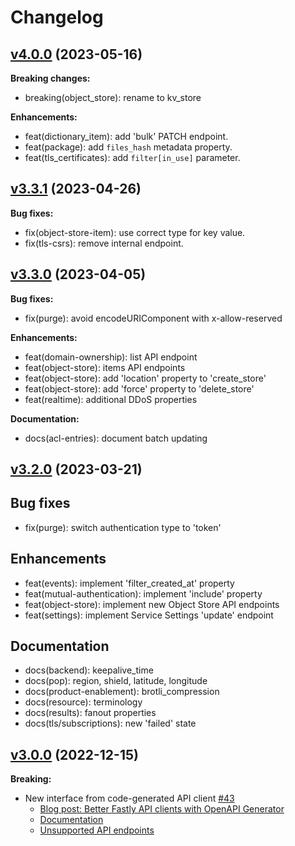 # Changelog

## [v4.0.0](https://github.com/fastly/fastly-js/releases/tag/release/v4.0.0) (2023-05-16)

**Breaking changes:**

- breaking(object_store): rename to kv_store

**Enhancements:**

- feat(dictionary_item): add 'bulk' PATCH endpoint.
- feat(package): add `files_hash` metadata property.
- feat(tls_certificates): add `filter[in_use]` parameter.

## [v3.3.1](https://github.com/fastly/fastly-js/releases/tag/release/v3.3.1) (2023-04-26)

**Bug fixes:**

- fix(object-store-item): use correct type for key value.
- fix(tls-csrs): remove internal endpoint.

## [v3.3.0](https://github.com/fastly/fastly-js/releases/tag/release/v3.3.0) (2023-04-05)

**Bug fixes:**

- fix(purge): avoid encodeURIComponent with x-allow-reserved

**Enhancements:**

- feat(domain-ownership): list API endpoint
- feat(object-store): items API endpoints
- feat(object-store): add 'location' property to 'create_store'
- feat(object-store): add 'force' property to 'delete_store'
- feat(realtime): additional DDoS properties

**Documentation:**

- docs(acl-entries): document batch updating

## [v3.2.0](https://github.com/fastly/fastly-js/releases/tag/release/v3.2.0) (2023-03-21)

## Bug fixes

- fix(purge): switch authentication type to 'token'

## Enhancements

- feat(events): implement 'filter_created_at' property
- feat(mutual-authentication): implement 'include' property
- feat(object-store): implement new Object Store API endpoints
- feat(settings): implement Service Settings 'update' endpoint

## Documentation

- docs(backend): keepalive_time
- docs(pop): region, shield, latitude, longitude
- docs(product-enablement): brotli_compression
- docs(resource): terminology
- docs(results): fanout properties
- docs(tls/subscriptions): new 'failed' state

## [v3.0.0](https://github.com/fastly/fastly-js/releases/tag/v3.0.0) (2022-12-15)

**Breaking:**

* New interface from code-generated API client [#43](https://github.com/fastly/fastly-js/pull/10) 
  * [Blog post: Better Fastly API clients with OpenAPI Generator](https://dev.to/fastly/better-fastly-api-clients-with-openapi-generator-3lno)
  * [Documentation](https://github.com/fastly/fastly-js#documentation-for-api-endpoints)
  * [Unsupported API endpoints](https://github.com/fastly/fastly-js#issues)
